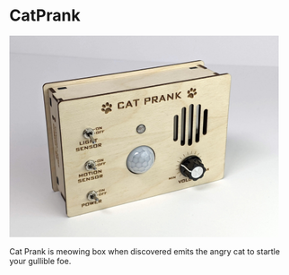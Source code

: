 # CatPrank

<img src="https://github.com/reubenstr/CatPrank/blob/master/images/cat-prank-front.jpg" width="480">

Cat Prank is meowing box when discovered emits the angry cat to startle your gullible foe.

